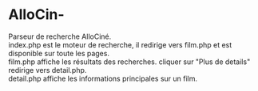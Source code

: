 # AlloCin-
Parseur de recherche AlloCiné.</br>
index.php est le moteur de recherche, il redirige vers film.php et est disponible sur toute les pages.</br>
film.php affiche les résultats des recherches. cliquer sur "Plus de details" redirige vers detail.php.</br>
detail.php affiche les informations principales sur un film.
